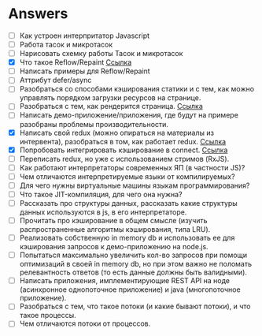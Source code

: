 # Answers

- [ ] Как устроен интерпритатор Javascript
- [ ] Работа тасок и микротасок
- [ ] Нарисовать схемку работы Тасок и микротасок
- [x] Что такое Reflow/Repaint [Ссылка](https://github.com/evless/topics/blob/master/browser/repaint-reflow.md)
- [ ] Написать примеры для Reflow/Repaint
- [ ] Аттрибут defer/async
- [ ] Разобраться со способами кэширования статики и с тем, как можно управлять порядком загрузки ресурсов на странице.
- [ ] Разобраться с тем, как рендерится страница. [Ссылка](https://github.com/evless/topics/blob/master/browser/render.md)
- [ ] Написать демо-приложение/приложения, где будут на примере разобраны проблемы производительности.
- [x] Написать свой redux (можно опираться на материалы из интервента), разобраться в том, как работает redux. [Ссылка](https://github.com/evless/DuckX)
- [x] Попробовать интегрировать кэширование в connect. [Ссылка](https://github.com/evless/DuckX)
- [ ] Переписать redux, но уже с использованием стримов (RxJS).
- [ ] Как работают интерпретаторы современных ЯП (в частности JS)?
- [ ] Чем отличаются интерпретируемые языки от компилируемых?
- [ ] Для чего нужны виртуальные машины языкам программирования?
- [ ] Что такое JIT-компиляция, для чего она нужна?
- [ ] Рассказать про структуры данных, рассказать какие структуры данных используются в js, в его интерпретаторе.
- [ ] Прочитать про кэширование в общем смысле (изучить распространенные алгоритмы кэширования, типа LRU).
- [ ] Реализовать собственную in memory db и использовать ее для кэширования запросов к демо-приложению на node.js.
- [ ] Попытаться максимально увеличить кол-во запросов при помощи оптимизаций в своей in memory db, но при этом важно не поломать релевантность ответов (то есть данные должны быть валидными).
- [ ] Написать приложения, имплементирующие REST API на ноде (асинхронное однопоточное приложение) и java (многопоточное приложение).
- [ ] Разобраться с тем, что такое потоки (и какие бывают потоки), и что такое процессы.
- [ ] Чем отличаются потоки от процессов.